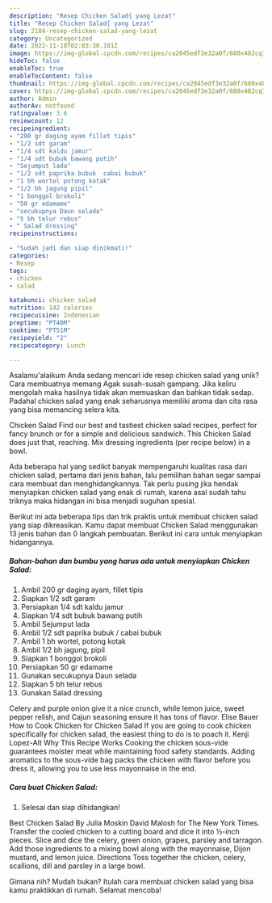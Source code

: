 ```yaml
---
description: "Resep Chicken Salad{ yang Lezat"
title: "Resep Chicken Salad{ yang Lezat"
slug: 2184-resep-chicken-salad-yang-lezat
category: Uncategorized
date: 2022-11-18T02:03:30.101Z
image: https://img-global.cpcdn.com/recipes/ca2045edf3e32a0f/680x482cq70/chicken-salad-foto-resep-utama.jpg
hideToc: false
enableToc: true
enableTocContent: false
thumbnail: https://img-global.cpcdn.com/recipes/ca2045edf3e32a0f/680x482cq70/chicken-salad-foto-resep-utama.jpg
cover: https://img-global.cpcdn.com/recipes/ca2045edf3e32a0f/680x482cq70/chicken-salad-foto-resep-utama.jpg
author: Admin
authorAv: notfound
ratingvalue: 3.6
reviewcount: 12
recipeingredient:
- "200 gr daging ayam fillet tipis"
- "1/2 sdt garam"
- "1/4 sdt kaldu jamur"
- "1/4 sdt bubuk bawang putih"
- "Sejumput lada"
- "1/2 sdt paprika bubuk  cabai bubuk"
- "1 bh wortel potong kotak"
- "1/2 bh jagung pipil"
- "1 bonggol brokoli"
- "50 gr edamame"
- "secukupnya Daun selada"
- "5 bh telur rebus"
- " Salad dressing"
recipeinstructions:

- "Sudah jadi dan siap dinikmati!"
categories:
- Resep
tags:
- chicken
- salad

katakunci: chicken salad 
nutrition: 142 calories
recipecuisine: Indonesian
preptime: "PT40M"
cooktime: "PT51M"
recipeyield: "2"
recipecategory: Lunch

---
```



Asalamu'alaikum Anda sedang mencari ide resep chicken salad yang unik? Cara membuatnya memang Agak susah-susah gampang. Jika keliru mengolah maka hasilnya tidak akan memuaskan dan bahkan tidak sedap. Padahal chicken salad yang enak seharusnya memiliki aroma dan cita rasa yang bisa memancing selera kita.


Chicken Salad Find our best and tastiest chicken salad recipes, perfect for fancy brunch or for a simple and delicious sandwich. This Chicken Salad does just that, reaching. Mix dressing ingredients (per recipe below) in a bowl.

Ada beberapa hal yang sedikit banyak mempengaruhi kualitas rasa dari chicken salad, pertama dari jenis bahan, lalu pemilihan bahan segar sampai cara membuat dan menghidangkannya. Tak perlu pusing jika hendak menyiapkan chicken salad yang enak di rumah, karena asal sudah tahu triknya maka hidangan ini bisa menjadi suguhan spesial.


Berikut ini ada beberapa tips dan trik praktis untuk membuat chicken salad yang siap dikreasikan. Kamu dapat membuat Chicken Salad menggunakan 13 jenis bahan dan 0 langkah pembuatan. Berikut ini cara untuk menyiapkan hidangannya.

<!--inarticleads1-->

##### Bahan-bahan dan bumbu yang harus ada untuk menyiapkan Chicken Salad:

1. Ambil 200 gr daging ayam, fillet tipis
1. Siapkan 1/2 sdt garam
1. Persiapkan 1/4 sdt kaldu jamur
1. Siapkan 1/4 sdt bubuk bawang putih
1. Ambil Sejumput lada
1. Ambil 1/2 sdt paprika bubuk / cabai bubuk
1. Ambil 1 bh wortel, potong kotak
1. Ambil 1/2 bh jagung, pipil
1. Siapkan 1 bonggol brokoli
1. Persiapkan 50 gr edamame
1. Gunakan secukupnya Daun selada
1. Siapkan 5 bh telur rebus
1. Gunakan  Salad dressing


Celery and purple onion give it a nice crunch, while lemon juice, sweet pepper relish, and Cajun seasoning ensure it has tons of flavor. Elise Bauer How to Cook Chicken for Chicken Salad If you are going to cook chicken specifically for chicken salad, the easiest thing to do is to poach it. Kenji Lopez-Alt Why This Recipe Works Cooking the chicken sous-vide guarantees moister meat while maintaining food safety standards. Adding aromatics to the sous-vide bag packs the chicken with flavor before you dress it, allowing you to use less mayonnaise in the end. 

<!--inarticleads2-->

##### Cara buat Chicken Salad:


1. Selesai dan siap dihidangkan!

Best Chicken Salad By Julia Moskin David Malosh for The New York Times. Transfer the cooled chicken to a cutting board and dice it into ½-inch pieces. Slice and dice the celery, green onion, grapes, parsley and tarragon. Add those ingredients to a mixing bowl along with the mayonnaise, Dijon mustard, and lemon juice. Directions Toss together the chicken, celery, scallions, dill and parsley in a large bowl. 

Gimana nih? Mudah bukan? Itulah cara membuat chicken salad yang bisa kamu praktikkan di rumah. Selamat mencoba!
